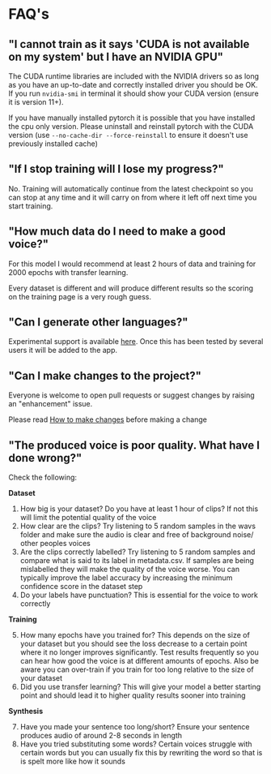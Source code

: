 # FAQ's

## "I cannot train as it says 'CUDA is not available on my system' but I have an NVIDIA GPU"
The CUDA runtime libraries are included with the NVIDIA drivers so as long as you have an up-to-date and correctly installed driver you should be OK. If you run `nvidia-smi` in terminal it should show your CUDA version (ensure it is version 11+).

If you have manually installed pytorch it is possible that you have installed the cpu only version. Please uninstall and reinstall pytorch with the CUDA version (use `--no-cache-dir --force-reinstall` to ensure it doesn't use previously installed cache)

## "If I stop training will I lose my progress?"
No. Training will automatically continue from the latest checkpoint so you can stop at any time and it will carry on from where it left off next time you start training.

## "How much data do I need to make a good voice?"
For this model I would recommend at least 2 hours of data and training for 2000 epochs with transfer learning.

Every dataset is different and will produce different results so the scoring on the training page is a very rough guess.

## "Can I generate other languages?"
Experimental support is available [here](https://github.com/BenAAndrew/Voice-Cloning-App/pull/39). Once this has been tested by several users it will be added to the app.

## "Can I make changes to the project?"
Everyone is welcome to open pull requests or suggest changes by raising an "enhancement" issue.

Please read [How to make changes](maintenance.md) before making a change

## "The produced voice is poor quality. What have I done wrong?"
Check the following:

**Dataset**

1. How big is your dataset? Do you have at least 1 hour of clips? If not this will limit the potential quality of the voice
2. How clear are the clips? Try listening to 5 random samples in the wavs folder and make sure the audio is clear and free of background noise/ other peoples voices
3. Are the clips correctly labelled? Try listening to 5 random samples and compare what is said to its label in metadata.csv. If samples are being mislabelled they will make the quality of the voice worse. You can typically improve the label accuracy by increasing the minimum confidence score in the dataset step
4. Do your labels have punctuation? This is essential for the voice to work correctly

**Training**

5. How many epochs have you trained for? This depends on the size of your dataset but you should see the loss decrease to a certain point where it no longer improves significantly. Test results frequently so you can hear how good the voice is at different amounts of epochs. Also be aware you can over-train if you train for too long relative to the size of your dataset
6. Did you use transfer learning? This will give your model a better starting point and should lead it to higher quality results sooner into training

**Synthesis**

7. Have you made your sentence too long/short? Ensure your sentence produces audio of around 2-8 seconds in length
8. Have you tried substituting some words? Certain voices struggle with certain words but you can usually fix this by rewriting the word so that is is spelt more like how it sounds

